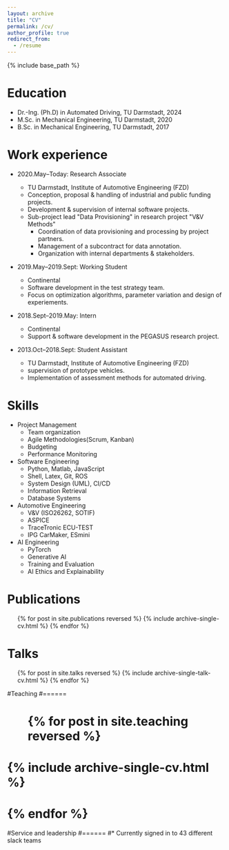 ```yaml
---
layout: archive
title: "CV"
permalink: /cv/
author_profile: true
redirect_from:
  - /resume
---
```


{% include base_path %}

Education
======
* Dr.-Ing. (Ph.D) in Automated Driving, TU Darmstadt, 2024
* M.Sc. in Mechanical Engineering, TU Darmstadt, 2020
* B.Sc. in Mechanical Engineering, TU Darmstadt, 2017

Work experience
======
* 2020.May–Today: Research Associate
  * TU Darmstadt, Institute of Automotive Engineering (FZD)
  * Conception, proposal & handling of industrial and public funding projects.
  * Development & supervision of internal software projects.
  * Sub-project lead "Data Provisioning" in research project "V&V Methods"
    * Coordination of data provisioning and processing by project partners.
    * Management of a subcontract for data annotation.
    * Organization with internal departments & stakeholders.

* 2019.May–2019.Sept: Working Student
  * Continental
  * Software development in the test strategy team. 
  * Focus on optimization algorithms, parameter variation and design of experiements.

* 2018.Sept–2019.May: Intern
  * Continental
  * Support & software development in the PEGASUS research project.

* 2013.Oct–2018.Sept: Student Assistant
  * TU Darmstadt, Institute of Automotive Engineering (FZD)
  * supervision of prototype vehicles.
  * Implementation of assessment methods for automated driving.
  
Skills
======
* Project Management
  * Team organization
  * Agile Methodologies(Scrum, Kanban)
  * Budgeting
  * Performance Monitoring
* Software Engineering
  * Python, Matlab, JavaScript
  * Shell, Latex, Git, ROS
  * System Design (UML), CI/CD
  * Information Retrieval
  * Database Systems
* Automotive Engineering
  * V&V (ISO26262, SOTIF)
  * ASPICE
  * TraceTronic ECU-TEST
  * IPG CarMaker, ESmini
* AI Engineering
  * PyTorch
  * Generative AI
  * Training and Evaluation
  * AI Ethics and Explainability

Publications
======
  <ul>{% for post in site.publications reversed %}
    {% include archive-single-cv.html %}
  {% endfor %}</ul>
  
Talks
======
  <ul>{% for post in site.talks reversed %}
    {% include archive-single-talk-cv.html  %}
  {% endfor %}</ul>
  
#Teaching
#======
#  <ul>{% for post in site.teaching reversed %}
#    {% include archive-single-cv.html %}
#  {% endfor %}</ul>
  
#Service and leadership
#======
#* Currently signed in to 43 different slack teams
